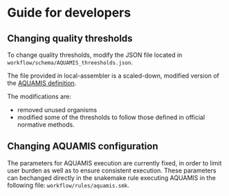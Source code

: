 # Guide for developers

## Changing quality thresholds

To change quality thresholds, modify the JSON file located in
`workflow/schema/AQUAMIS_threesholds.json`.

The file provided in local-assembler is a scaled-down, modified version of the
[AQUAMIS definition](https://gitlab.com/bfr_bioinformatics/AQUAMIS/-/blob/master/resources/AQUAMIS_thresholds.json?ref_type=heads).

The modifications are:
- removed unused organisms
- modified some of the thresholds to follow those defined in official normative methods.

## Changing AQUAMIS configuration

The parameters for AQUAMIS execution are currently fixed, in order to limit user burden as well as to
ensure consistent execution.
These parameters can bechanged directly in the snakemake rule executing AQUAMIS in the following file:
`workflow/rules/aquamis.smk`.
